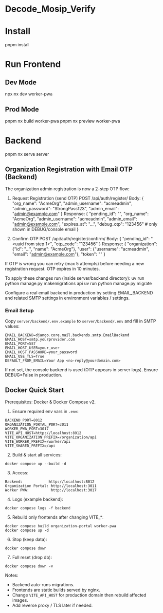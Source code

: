 # Decode_Mosip_Verify
# Install 
pnpm install

# Run Frontend
## Dev Mode
npx nx dev worker-pwa   
## Prod Mode
pnpm nx build worker-pwa
pnpm nx preview worker-pwa


# Backend

pnpm nx serve server
## Organization Registration with Email OTP (Backend)
The organization admin registration is now a 2-step OTP flow:

1. Request Registration (send OTP)
	 POST /api/auth/register/
	 Body:
	 {
		 "org_name": "AcmeOrg",
		 "admin_username": "acmeadmin",
		 "admin_password": "StrongPass123",
		 "admin_email": "admin@example.com"
	 }
	 Response:
	 {
		 "pending_id": "<uuid>",
		 "org_name": "AcmeOrg",
		 "admin_username": "acmeadmin",
		 "admin_email": "admin@example.com",
		 "expires_at": "...",
		 "debug_otp": "123456"   # only shown in DEBUG/console email
	 }

2. Confirm OTP
	 POST /api/auth/register/confirm/
	 Body:
	 {
		 "pending_id": "<uuid from step 1>",
		 "otp_code": "123456"
	 }
	 Response:
	 {
		 "organization": {"id": "...", "name": "AcmeOrg"},
		 "user": {"username": "acmeadmin", "email": "admin@example.com"},
		 "token": "<auth token>"
	 }

If OTP is wrong you can retry (max 5 attempts) before needing a new registration request. OTP expires in 10 minutes.

To apply these changes run (inside server/backend directory):
	uv run python manage.py makemigrations api
	uv run python manage.py migrate

Configure a real email backend in production by setting EMAIL_BACKEND and related SMTP settings in environment variables / settings.

### Email Setup
Copy `server/backend/.env.example` to `server/backend/.env` and fill in SMTP values:
```
EMAIL_BACKEND=django.core.mail.backends.smtp.EmailBackend
EMAIL_HOST=smtp.yourprovider.com
EMAIL_PORT=587
EMAIL_HOST_USER=your_user
EMAIL_HOST_PASSWORD=your_password
EMAIL_USE_TLS=True
DEFAULT_FROM_EMAIL=Your App <no-reply@yourdomain.com>
```
If not set, the console backend is used (OTP appears in server logs). Ensure DEBUG=False in production.

## Docker Quick Start

Prerequisites: Docker & Docker Compose v2.

1. Ensure required env vars in `.env`:
```
BACKEND_PORT=8012
ORGANIZATION_PORTAL_PORT=3011
WORKER_PWA_PORT=3017
VITE_API_HOST=http://localhost:8012
VITE_ORGANIZATION_PREFIX=/organization/api
VITE_WORKER_PREFIX=/worker/api
VITE_SHARED_PREFIX=/api
```
2. Build & start all services:
```
docker compose up --build -d
```
3. Access:
```
Backend:            http://localhost:8012
Organization Portal: http://localhost:3011
Worker PWA:          http://localhost:3017
```
4. Logs (example backend):
```
docker compose logs -f backend
```
5. Rebuild only frontends after changing VITE_*:
```
docker compose build organization-portal worker-pwa
docker compose up -d
```
6. Stop (keep data):
```
docker compose down
```
7. Full reset (drop db):
```
docker compose down -v
```
Notes:
* Backend auto-runs migrations.
* Frontends are static builds served by nginx.
* Change `VITE_API_HOST` for production domain then rebuild affected images.
* Add reverse proxy / TLS later if needed.